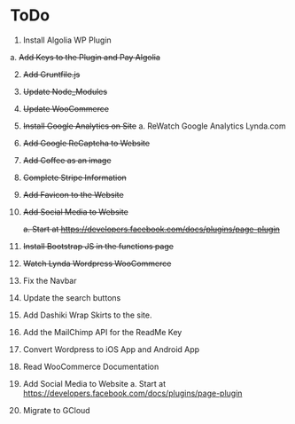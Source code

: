 # ToDo
1. Install Algolia WP Plugin

  a. <del>Add Keys to the Plugin and Pay Algolia</del>

2. <del>Add Gruntfile.js</del>
3. <del>Update Node_Modules</del>
4. <del>Update WooCommerce</del>
5. <del>Install Google Analytics on Site</del>
  a. ReWatch Google Analytics Lynda.com
6. <del>Add Google ReCaptcha to Website</del>
7. <del>Add Coffee as an image</del>
8. <del>Complete Stripe Information</del>
9. <del>Add Favicon to the Website</del>
10. <del>Add Social Media to Website</del>

	<del>a. Start at https://developers.facebook.com/docs/plugins/page-plugin</del>
    
11. <del>Install Bootstrap JS in the functions page</del>
12. <del>Watch Lynda Wordpress WooCommerce</del>
13. Fix the Navbar
14. Update the search buttons
15. Add Dashiki Wrap Skirts to the site.
16. Add the MailChimp API for the ReadMe Key
17. Convert Wordpress to iOS App and Android App
18. Read WooCommerce Documentation
19. Add Social Media to Website
	a. Start at https://developers.facebook.com/docs/plugins/page-plugin
20. Migrate to GCloud

